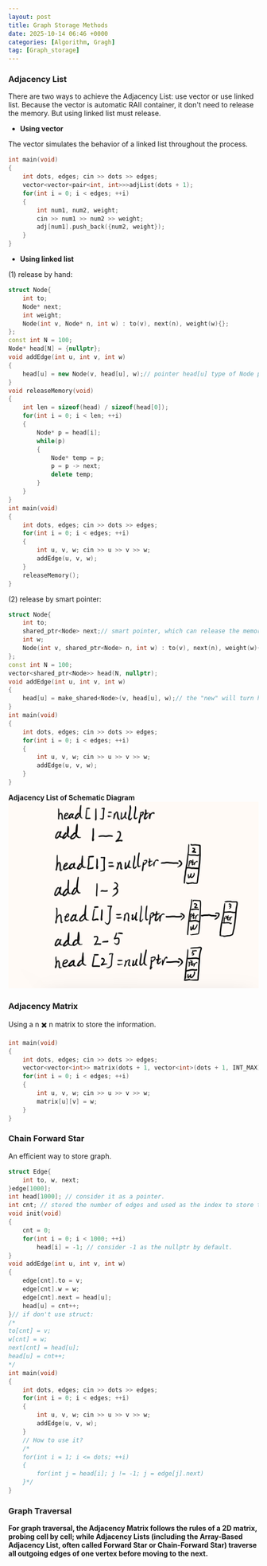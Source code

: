 ```yaml
---
layout: post
title: Graph Storage Methods
date: 2025-10-14 06:46 +0000
categories: [Algorithm, Gragh]
tag: [Graph_storage]
---
```

### **Adjacency List**

There are two ways to achieve the Adjacency List: use vector or use linked list. Because the vector is automatic RAII container, it don't need to release the memory. But using linked list must release.

- **Using vector**

The vector simulates the behavior of a linked list throughout the process.

```c++
int main(void)
{
    int dots, edges; cin >> dots >> edges;
    vector<vector<pair<int, int>>>adjList(dots + 1);
    for(int i = 0; i < edges; ++i)
    {
        int num1, num2, weight;
        cin >> num1 >> num2 >> weight;
        adj[num1].push_back({num2, weight});
    }
}
```

- **Using linked list**

(1) release by hand:

```c++
struct Node{
    int to;
    Node* next;
    int weight;
    Node(int v, Node* n, int w) : to(v), next(n), weight(w){};
};
const int N = 100;
Node* head[N] = {nullptr};
void addEdge(int u, int v, int w)
{
    head[u] = new Node(v, head[u], w);// pointer head[u] type of Node point the address of the address of the new Node. If the same head[u] appears again, 
}
void releaseMemory(void)
{
    int len = sizeof(head) / sizeof(head[0]);
    for(int i = 0; i < len; ++i)
    {
        Node* p = head[i];
        while(p)
        {
            Node* temp = p;
            p = p -> next;
            delete temp;
        }
    }
}
int main(void)
{
    int dots, edges; cin >> dots >> edges;
    for(int i = 0; i < edges; ++i)
    {
        int u, v, w; cin >> u >> v >> w;
        addEdge(u, v, w);
    }
    releaseMemory();
}
```

(2) release by smart pointer:

```c++
struct Node{
    int to;
    shared_ptr<Node> next;// smart pointer, which can release the memory automatically.
    int w;
    Node(int v, shared_ptr<Node> n, int w) : to(v), next(n), weight(w){};
};
const int N = 100;
vector<shared_ptr<Node>> head(N, nullptr);
void addEdge(int u, int v, int w)
{
    head[u] = make_shared<Node>(v, head[u], w);// the "new" will turn head into a traditional pointer.
}
int main(void)
{
    int dots, edges; cin >> dots >> edges;
    for(int i = 0; i < edges; ++i)
    {
        int u, v, w; cin >> u >> v >> w;
        addEdge(u, v, w);
    }
}
```

**Adjacency List of Schematic Diagram**
![alt text](/assets/images/Adjacency_linked_list.jpeg)

### **Adjacency Matrix**

Using a n ✖️ n matrix to store the information.

```c++
int main(void)
{
    int dots, edges; cin >> dots >> edges;
    vector<vector<int>> matrix(dots + 1, vector<int>(dots + 1, INT_MAX));
    for(int i = 0; i < edges; ++i)
    {
        int u, v, w; cin >> u >> v >> w;
        matrix[u][v] = w;
    }
}
```

### **Chain Forward Star**

An efficient way to store graph.

```c++
struct Edge{
    int to, w, next;
}edge[1000];
int head[1000]; // consider it as a pointer.
int cnt; // stored the number of edges and used as the index to store the information of new edge;
void init(void)
{
    cnt = 0;
    for(int i = 0; i < 1000; ++i)
        head[i] = -1; // consider -1 as the nullptr by default.
}
void addEdge(int u, int v, int w)
{
    edge[cnt].to = v;
    edge[cnt].w = w;
    edge[cnt].next = head[u];
    head[u] = cnt++;
}// if don't use struct:
/*
to[cnt] = v;
w[cnt] = w;
next[cnt] = head[u];
head[u] = cnt++;
*/
int main(void)
{
    int dots, edges; cin >> dots >> edges;
    for(int i = 0; i < edges; ++i)
    {
        int u, v, w; cin >> u >> v >> w;
        addEdge(u, v, w);
    }
    // How to use it?
    /*
    for(int i = 1; i <= dots; ++i)
    {
        for(int j = head[i]; j != -1; j = edge[j].next)
    }*/
}
```

### **Graph Traversal**

**For graph traversal, the Adjacency Matrix follows the rules of a 2D matrix, probing cell by cell; while Adjacency Lists (including the Array-Based Adjacency List, often called Forward Star or Chain-Forward Star) traverse all outgoing edges of one vertex before moving to the next.**

